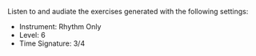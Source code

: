 Listen to and audiate the exercises generated with the following settings:

- Instrument: Rhythm Only
- Level: 6
- Time Signature: 3/4